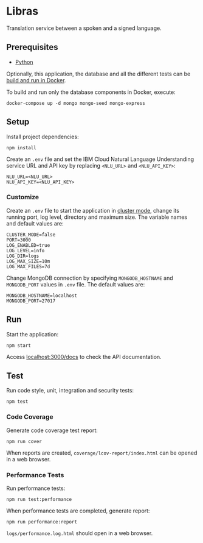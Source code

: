 # Libras

Translation service between a spoken and a signed language.

## Prerequisites

- [Python](https://www.python.org/)

Optionally, this application, the database and all the different tests can be [build and run in Docker](https://github.com/IBM/libras/wiki/Build-and-Run-in-Docker).

To build and run only the database components in Docker, execute:

```console
docker-compose up -d mongo mongo-seed mongo-express
```

## Setup

Install project dependencies:

```console
npm install
```

Create an `.env` file and set the IBM Cloud Natural Language Understanding service URL and API key by replacing `<NLU_URL>` and `<NLU_API_KEY>`:

```.env
NLU_URL=<NLU_URL>
NLU_API_KEY=<NLU_API_KEY>
```

### Customize

Create an `.env` file to start the application in [cluster mode](https://nodejs.org/api/cluster.html#cluster_cluster), change its running port, log level, directory and maximum size. The variable names and default values are:

```.env
CLUSTER_MODE=false
PORT=3000
LOG_ENABLED=true
LOG_LEVEL=info
LOG_DIR=logs
LOG_MAX_SIZE=10m
LOG_MAX_FILES=7d
```

Change MongoDB connection by specifying `MONGODB_HOSTNAME` and `MONGODB_PORT` values in `.env` file. The default values are:

```.env
MONGODB_HOSTNAME=localhost
MONGODB_PORT=27017
```

## Run

Start the application:

```console
npm start
```

Access [localhost:3000/docs](http://localhost:3000/docs) to check the API documentation.

## Test

Run code style, unit, integration and security tests:

```console
npm test
```

### Code Coverage

Generate code coverage test report:

```console
npm run cover
```

When reports are created, `coverage/lcov-report/index.html` can be opened in a web browser.

### Performance Tests

Run performance tests:

```console
npm run test:performance
```

When performance tests are completed, generate report:

```console
npm run performance:report
```

`logs/performance.log.html` should open in a web browser.
